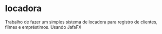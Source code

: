 # locadora
Trabalho de fazer um simples sistema de locadora para registro de clientes, filmes e empréstimos. Usando JafaFX
